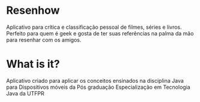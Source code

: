 # Resenhow
Aplicativo para crítica e classificação pessoal de filmes, séries e livros. Perfeito para quem é geek e gosta de ter suas referências na palma da mão para resenhar com os amigos.

# What is it?
Aplicativo criado para aplicar os conceitos ensinados na disciplina Java para Dispositivos móveis da Pós graduação Especialização em Tecnologia Java da UTFPR
